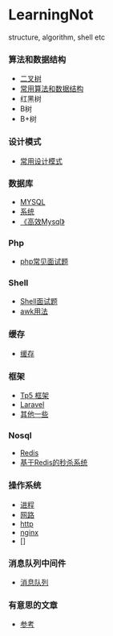 # LearningNot
structure,  algorithm, shell etc

### 算法和数据结构
- [二叉树](algorithm/tree/TREE.md)
- [常用算法和数据结构](algorithm/README.md)
- 红黑树
- B树
- B+树
### 设计模式
- [常用设计模式](designPatterns/DESIGN.md)
### 数据库
- [MYSQL](mysql/MYSQL.md)
- [系统](mysql/SYSTEM.md)
- [《高效Mysql》](mysql/高效mysql.md)
### Php
- [php常见面试题](php/PHP.md)
### Shell
- [Shell面试题](shell/SHELL.md)
- [awk用法](shell/AWK.md)
### 缓存
- [缓存](cache/cache.md)
### 框架
- [Tp5 框架](frame/TP5.md)
- [Laravel](frame/LARAVEL.md)
- [其他一些](frame/OTHER.md)

### Nosql
- [Redis](nosql/REDIS.md)
- [基于Redis的秒杀系统](nosql/秒杀系统.md)

### 操作系统
- [进程](system/PROCESS.md)
- [网路](network/TCP.md)
- [http](network/https.md)
- [nginx](network/nginx.md)
- []

### 消息队列中间件
- [消息队列](list/list.md)

### 有意思的文章
- [参考](other/other.md)
